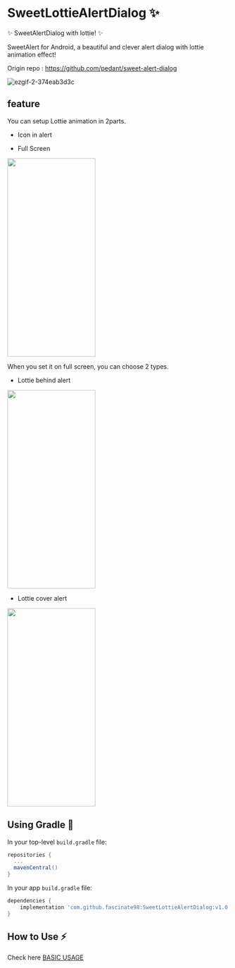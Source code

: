# SweetLottieAlertDialog :sparkles:
:sparkles: SweetAlertDialog with lottie! :sparkles:

SweetAlert for Android, a beautiful and clever alert dialog with lottie animation effect!

Origin repo : https://github.com/pedant/sweet-alert-dialog

![ezgif-2-374eab3d3c](https://user-images.githubusercontent.com/51151970/193203319-2942fc6a-e401-41cb-a39f-69ffbe1599a1.gif)

## feature
You can setup Lottie animation in 2parts.
- Icon in alert
 
- Full Screen
<img src="https://user-images.githubusercontent.com/51151970/193205966-136c656d-c1a3-4946-9392-39412e145a8a.jpg" width="200" height="450"/>

When you set it on full screen, you can choose 2 types.
- Lottie behind alert

<img src="https://user-images.githubusercontent.com/51151970/193205964-0ff567d0-d0a6-4cb0-8373-338814ee9420.jpg" width="200" height="450"/>

- Lottie cover alert

<img src="https://user-images.githubusercontent.com/51151970/193205958-21d91020-4072-457c-b231-7df427365f9b.jpg" width="200" height="450"/>


## Using Gradle :rocket:
In your top-level `build.gradle` file:
```gradle
repositories {
  ...
  mavenCentral()
}
```

In your app `build.gradle` file:
```groovy
dependencies {
    implementation 'com.github.fascinate98:SweetLottieAlertDialog:v1.0.0'
}
```

## How to Use :zap:

Check here [BASIC USAGE](https://github.com/pedant/sweet-alert-dialog) 



